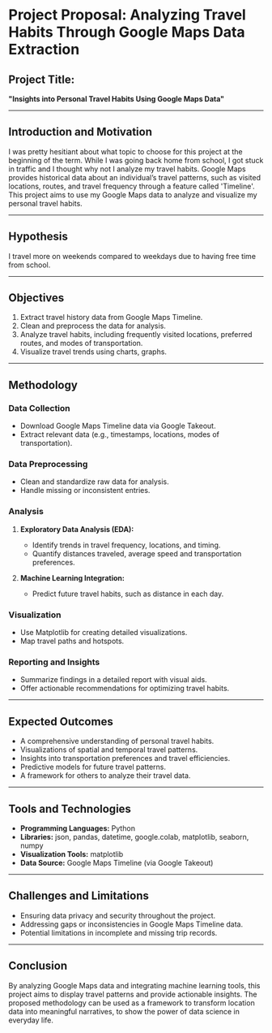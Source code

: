 # **Project Proposal: Analyzing Travel Habits Through Google Maps Data Extraction**

## **Project Title:**  
**"Insights into Personal Travel Habits Using Google Maps Data"**

---

## **Introduction and Motivation**  
I was pretty hesitiant about what topic to choose for this project at the beginning of the term. While I was going back home from school, I got stuck in traffic and I thought why not I analyze my travel habits. Google Maps provides historical data about an individual’s travel patterns, such as visited locations, routes, and travel frequency through a feature called 'Timeline'. This project aims to use my Google Maps data to analyze and visualize my personal travel habits.

---

## **Hypothesis**  
I travel more on weekends compared to weekdays due to having free time from school.

---
## **Objectives**  
1. Extract travel history data from Google Maps Timeline.  
2. Clean and preprocess the data for analysis.  
3. Analyze travel habits, including frequently visited locations, preferred routes, and modes of transportation.  
4. Visualize travel trends using charts, graphs.
   
---

## **Methodology**

### **Data Collection**  
- Download Google Maps Timeline data via Google Takeout.  
- Extract relevant data (e.g., timestamps, locations, modes of transportation).  

### **Data Preprocessing**  
- Clean and standardize raw data for analysis.  
- Handle missing or inconsistent entries.  

### **Analysis**  
1. **Exploratory Data Analysis (EDA):**  
   - Identify trends in travel frequency, locations, and timing.  
   - Quantify distances traveled, average speed and transportation preferences.  

2. **Machine Learning Integration:**  
   - Predict future travel habits, such as distance in each day.  

### **Visualization**  
- Use Matplotlib for creating detailed visualizations.  
- Map travel paths and hotspots.

### **Reporting and Insights**  
- Summarize findings in a detailed report with visual aids.  
- Offer actionable recommendations for optimizing travel habits.  

---

## **Expected Outcomes**  
- A comprehensive understanding of personal travel habits.  
- Visualizations of spatial and temporal travel patterns.  
- Insights into transportation preferences and travel efficiencies.  
- Predictive models for future travel patterns.  
- A framework for others to analyze their travel data.  

---

## **Tools and Technologies**  
- **Programming Languages:** Python
- **Libraries:** json, pandas, datetime, google.colab, matplotlib, seaborn, numpy
- **Visualization Tools:**   matplotlib
- **Data Source:** Google Maps Timeline (via Google Takeout)  

---

## **Challenges and Limitations**  
- Ensuring data privacy and security throughout the project.  
- Addressing gaps or inconsistencies in Google Maps Timeline data.  
- Potential limitations in incomplete and missing trip records.  

---

## **Conclusion**  
By analyzing Google Maps data and integrating machine learning tools, this project aims to display travel patterns and provide actionable insights. The proposed methodology can be used as a framework to transform location data into meaningful narratives, to show the power of data science in everyday life.  
